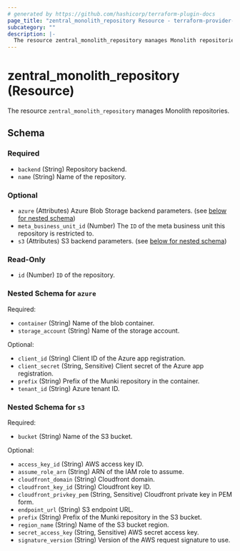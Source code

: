 ```yaml
---
# generated by https://github.com/hashicorp/terraform-plugin-docs
page_title: "zentral_monolith_repository Resource - terraform-provider-zentral"
subcategory: ""
description: |-
  The resource zentral_monolith_repository manages Monolith repositories.
---
```


# zentral_monolith_repository (Resource)

The resource `zentral_monolith_repository` manages Monolith repositories.



<!-- schema generated by tfplugindocs -->
## Schema

### Required

- `backend` (String) Repository backend.
- `name` (String) Name of the repository.

### Optional

- `azure` (Attributes) Azure Blob Storage backend parameters. (see [below for nested schema](#nestedatt--azure))
- `meta_business_unit_id` (Number) The `ID` of the meta business unit this repository is restricted to.
- `s3` (Attributes) S3 backend parameters. (see [below for nested schema](#nestedatt--s3))

### Read-Only

- `id` (Number) `ID` of the repository.

<a id="nestedatt--azure"></a>
### Nested Schema for `azure`

Required:

- `container` (String) Name of the blob container.
- `storage_account` (String) Name of the storage account.

Optional:

- `client_id` (String) Client ID of the Azure app registration.
- `client_secret` (String, Sensitive) Client secret of the Azure app registration.
- `prefix` (String) Prefix of the Munki repository in the container.
- `tenant_id` (String) Azure tenant ID.


<a id="nestedatt--s3"></a>
### Nested Schema for `s3`

Required:

- `bucket` (String) Name of the S3 bucket.

Optional:

- `access_key_id` (String) AWS access key ID.
- `assume_role_arn` (String) ARN of the IAM role to assume.
- `cloudfront_domain` (String) Cloudfront domain.
- `cloudfront_key_id` (String) Cloudfront key ID.
- `cloudfront_privkey_pem` (String, Sensitive) Cloudfront private key in PEM form.
- `endpoint_url` (String) S3 endpoint URL.
- `prefix` (String) Prefix of the Munki repository in the S3 bucket.
- `region_name` (String) Name of the S3 bucket region.
- `secret_access_key` (String, Sensitive) AWS secret access key.
- `signature_version` (String) Version of the AWS request signature to use.
